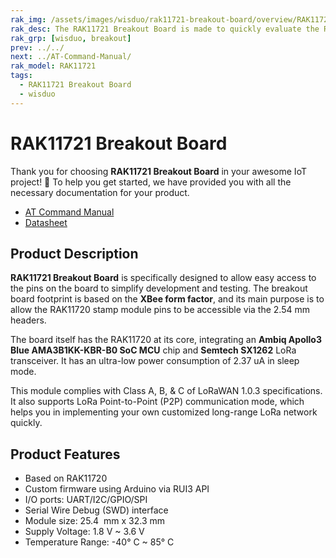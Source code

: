 ```yaml
---
rak_img: /assets/images/wisduo/rak11721-breakout-board/overview/RAK11721_Breakout_home.png
rak_desc: The RAK11721 Breakout Board is made to quickly evaluate the RAK11720 stamp module. The XBee form factor board allows access to most GPIOs.
rak_grp: [wisduo, breakout]
prev: ../../
next: ../AT-Command-Manual/
rak_model: RAK11721
tags:
  - RAK11721 Breakout Board
  - wisduo
---
```


# RAK11721 Breakout Board

Thank you for choosing **RAK11721 Breakout Board** in your awesome IoT project! 🎉 To help you get started, we have provided you with all the necessary documentation for your product.

* [AT Command Manual](../AT-Command-Manual/)
* [Datasheet](../Datasheet/)

## Product Description

**RAK11721 Breakout Board** is specifically designed to allow easy access to the pins on the board to simplify development and testing. The breakout board footprint is based on the **XBee form factor**, and its main purpose is to allow the RAK11720 stamp module pins to be accessible via the 2.54&nbsp;mm headers.

The board itself has the RAK11720 at its core, integrating an **Ambiq Apollo3 Blue AMA3B1KK-KBR-B0 SoC MCU** chip and **Semtech SX1262** LoRa transceiver. It has an ultra-low power consumption of 2.37&nbsp;uA in sleep mode.

This module complies with Class A, B, & C of LoRaWAN 1.0.3 specifications. It also supports LoRa Point-to-Point (P2P) communication mode, which helps you in implementing your own customized long-range LoRa network quickly.

## Product Features

- Based on RAK11720
- Custom firmware using Arduino via RUI3 API
- I/O ports: UART/I2C/GPIO/SPI
- Serial Wire Debug (SWD) interface
- Module size: 25.4 &nbsp;mm x 32.3&nbsp;mm
- Supply Voltage: 1.8&nbsp;V ~ 3.6&nbsp;V
- Temperature Range: -40°&nbsp;C ~ 85°&nbsp;C
